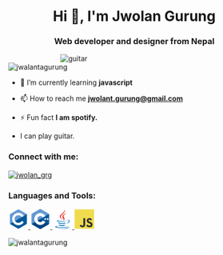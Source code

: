 
<h1 align="center">Hi 👋, I'm Jwolan Gurung</h1>
<h3 align="center">Web developer and designer from Nepal</h3>

<img align="right" alt="guitar" width="400" src="https://encrypted-tbn0.gstatic.com/images?q=tbn:ANd9GcTOX6nHSZIh-wrXgoqGiXBOTCgVNvpbovjldA&usqp=CAU">

<p align="left"> <img src="https://komarev.com/ghpvc/?username=jwalantagurung&label=Profile%20views&color=0e75b6&style=flat" alt="jwalantagurung" /> </p>

- 🌱 I’m currently learning **javascript**

- 📫 How to reach me **jwolant.gurung@gmail.com**

- ⚡ Fun fact **I am spotify.**

- I can play guitar.

<h3 align="left">Connect with me:</h3>
<p align="left">
<a href="https://instagram.com/jwolan_grg" target="blank"><img align="center" src="https://raw.githubusercontent.com/rahuldkjain/github-profile-readme-generator/master/src/images/icons/Social/instagram.svg" alt="jwolan_grg" height="30" width="40" /></a>
</p>

<h3 align="left">Languages and Tools:</h3>
<p align="left"> <a href="https://www.cprogramming.com/" target="_blank" rel="noreferrer"> <img src="https://raw.githubusercontent.com/devicons/devicon/master/icons/c/c-original.svg" alt="c" width="40" height="40"/> </a> <a href="https://www.w3schools.com/cpp/" target="_blank" rel="noreferrer"> <img src="https://raw.githubusercontent.com/devicons/devicon/master/icons/cplusplus/cplusplus-original.svg" alt="cplusplus" width="40" height="40"/> </a> <a href="https://www.java.com" target="_blank" rel="noreferrer"> <img src="https://raw.githubusercontent.com/devicons/devicon/master/icons/java/java-original.svg" alt="java" width="40" height="40"/> </a> <a href="https://developer.mozilla.org/en-US/docs/Web/JavaScript" target="_blank" rel="noreferrer"> <img src="https://raw.githubusercontent.com/devicons/devicon/master/icons/javascript/javascript-original.svg" alt="javascript" width="40" height="40"/> </a> </p>

<p><img align="center" src="https://github-readme-stats.vercel.app/api/top-langs?username=jwalantagurung&show_icons=true&locale=en&layout=compact" alt="jwalantagurung" /></p>

